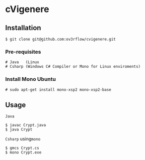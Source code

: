 cVigenere
==================

## Installation

```
$ git clone git@github.com:ov3rflow/cvigenere.git
```
### Pre-requisites

    # Java   (Linux
    # Csharp (Windows C# Compiler or Mono for Linux enviroments) 
    
### Install Mono Ubuntu

    # sudo apt-get install mono-xsp2 mono-xsp2-base
   
## Usage

`Java`
```
$ javac Crypt.java
$ java Crypt
```
`Csharp` using`mono`
```
$ gmcs Crypt.cs
$ mono Crypt.exe
```
